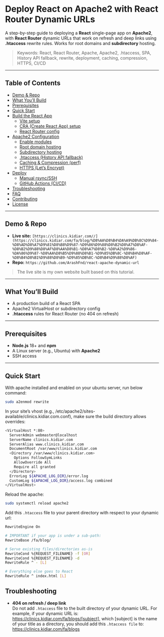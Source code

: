 # Deploy React on Apache2 with React Router Dynamic URLs

A step-by-step guide to deploying a **React** single-page app on **Apache2**, with **React Router** dynamic URLs that work on refresh and deep links using **.htaccess** rewrite rules. Works for root domains and **subdirectory** hosting.

> Keywords: React, React Router, Apache, Apache2, .htaccess, SPA, History API fallback, rewrite, deployment, caching, compression, HTTPS, CI/CD

---

## Table of Contents
- [Demo & Repo](#demo--repo)
- [What You’ll Build](#what-youll-build)
- [Prerequisites](#prerequisites)
- [Quick Start](#quick-start)
- [Build the React App](#build-the-react-app)
  - [Vite setup](#vite-setup)
  - [CRA (Create React App) setup](#cra-create-react-app-setup)
  - [React Router config](#react-router-config)
- [Apache2 Configuration](#apache2-configuration)
  - [Enable modules](#enable-modules)
  - [Root domain hosting](#root-domain-hosting)
  - [Subdirectory hosting](#subdirectory-hosting)
  - [.htaccess (History API fallback)](#htaccess-history-api-fallback)
  - [Caching & Compression (perf)](#caching--compression-perf)
  - [HTTPS (Let’s Encrypt)](#https-lets-encrypt)
- [Deploy](#deploy)
  - [Manual rsync/SSH](#manual-rsyncssh)
  - [GitHub Actions (CI/CD)](#github-actions-cicd)
- [Troubleshooting](#troubleshooting)
- [FAQ](#faq)
- [Contributing](#contributing)
- [License](#license)

---

## Demo & Repo
- **Live site:** `[https://clinics.kidiar.com//](https://clinics.kidiar.com/fa/blog/%D8%AA%D8%B4%DA%A9%DB%8C%D9%84-%D8%AD%D8%A7%D9%81%D8%B8%D9%87-%D9%86%D9%88%D8%B2%D8%A7%D8%AF-%D8%B2%D9%88%D8%AF%D8%AA%D8%B1-%D8%A7%D8%B2-%D8%A2%D9%86-%DA%86%D9%87-%D8%AA%D8%B5%D9%88%D8%B1-%D9%85%DB%8C-%D8%B4%D8%AF-%D8%B4%D8%B1%D9%88%D8%B9-%D9%85%DB%8C-%D8%B4%D9%88%D8%AF)`
- **Repo:** `https://github.com/ArashFnd/react-apache-dynamic-url`

> The live site is my own website built based on this tutorial.

---

## What You’ll Build
- A production build of a React SPA
- Apache2 VirtualHost or subdirectory config
- **.htaccess** rules for React Router (no 404 on refresh)

---

## Prerequisites
- **Node.js** 18+ and **npm**
- A Linux server (e.g., Ubuntu) with **Apache2**
- SSH access

---

## Quick Start
With apache installed and enabled on your ubuntu server, run below command:
```bash
sudo a2enmod rewrite
```
In your site’s vhost (e.g., /etc/apache2/sites-available/clinics.kidiar.com.conf), make sure the build directory allows overrides:
```bash
<VirtualHost *:80>
  ServerAdmin webmaster@localhost
  ServerName clinics.kidiar.com
  ServerAlias www.clinics.kidiar.com
  DocumentRoot /var/www/clinics.kidiar.com
  <Directory /var/www/clinics.kidiar.com>
    Options FollowSymLinks
    AllowOverride All
    Require all granted
  </Directory>
  ErrorLog ${APACHE_LOG_DIR}/error.log
  CustomLog ${APACHE_LOG_DIR}/access.log combined
</VirtualHost>
```
Reload the apache:
```bash
sudo systemctl reload apache2
```
Add this `.htaccess` file to your parent directory with respect to your dynamic url:
```bash
RewriteEngine On

# IMPORTANT if your app is under a sub-path:
RewriteBase /fa/blog/

# Serve existing files/directories as-is
RewriteCond %{REQUEST_FILENAME} -f [OR]
RewriteCond %{REQUEST_FILENAME} -d
RewriteRule ^ - [L]

# Everything else goes to React
RewriteRule ^ index.html [L]
```
## Troubleshooting
- **404 on refresh / deep link**  
  Do not add `.htaccess` file to the built directory of your dynamic URL.
  For example, if your dynamic URL is: https://clinics.kidiar.com/fa/blogs/[subject], which [subject] is the name of your title as a directory, you should add this `.htaccess file` to: https://clinics.kidiar.com/fa/blogs
